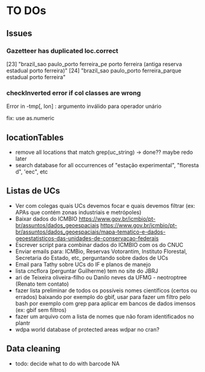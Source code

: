 # TO DOs

## Issues

### Gazetteer has duplicated loc.correct

[23] "brazil_sao paulo_porto ferreira_pe porto ferreira (antiga reserva estadual porto ferreira)"
[24] "brazil_sao paulo_porto ferreira_parque estadual porto ferreira"

### checkInverted error if col classes are wrong

Error in -tmp[, lon] : argumento inválido para operador unário

fix: use as.numeric

## locationTables

- remove all locations that match grep(uc_string) -> done?? maybe redo later
- search database for all occurrences of "estação experimental", "floresta d", 'eec", etc

## Listas de UCs

- Ver com colegas quais UCs devemos focar e quais devemos filtrar (ex: APAs que contém zonas industriais e metrópoles)
- Baixar dados do ICMBIO https://www.gov.br/icmbio/pt-br/assuntos/dados_geoespaciais https://www.gov.br/icmbio/pt-br/assuntos/dados_geoespaciais/mapa-tematico-e-dados-geoestatisticos-das-unidades-de-conservacao-federais
- Escrever script para combinar dados do ICMBIO com os do CNUC
- Enviar emails para: ICMBio, Reservas Votorantim, Instituto Florestal, Secretaria do Estado, etc, perguntando sobre dados de UCs
- Email para Tathy sobre UCs do IF e planos de manejo
- lista cncflora (perguntar Guilherme) tem no site do JBRJ
- ari de Teixeira oliveira-filho ou Danilo neves da UFMG - neotroptree (Renato tem contato)
- fazer lista preliminar de todos os possíveis nomes científicos (certos ou errados) baixando por exemplo do gbif, usar para fazer um filtro pelo bash por exemplo com grep para aplicar em bancos de dados imensos (ex: gbif sem filtros)
- fazer um arquivo com a lista de nomes que não foram identificados no plantr
- wdpa world database of protected areas wdpar no cran?

## Data cleaning

- todo: decide what to do with barcode NA